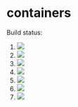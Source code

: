 # containers

Build status:

1. [![](https://github.com/dustin-lind/containers-project/workflows/tests-fibonacci/badge.svg)](https://github.com/dustin-lind/containers-project/actions?query=workflow%3Atests-fibonacci)
1. [![](https://github.com/dustin-lind/containers-project/workflows/tests-range/badge.svg)](https://github.com/dustin-lind/containers-project/actions?query=workflow%3Atests-range)
1. [![](https://github.com/dustin-lind/containers-project/workflows/tests-unicode/badge.svg)](https://github.com/dustin-lind/containers-project/actions?query=workflow%3Atests-unicode)
1. [![](https://github.com/dustin-lind/containers-project/workflows/tests-BinaryTree/badge.svg)](https://github.com/dustin-lind/containers-project/actions?query=workflow%3Atests-BinaryTree)
1. [![](https://github.com/dustin-lind/containers-project/workflows/tests-BST/badge.svg)](https://github.com/dustin-lind/containers-project/actions?query=workflow%3Atests-BST)
1. [![](https://github.com/dustin-lind/containers-project/workflows/tests-AVLTree/badge.svg)](https://github.com/dustin-lind/containers-project/actions?query=workflow%3Atests-AVLTree)
1. [![](https://github.com/dustin-lind/containers-project/workflows/tests-Heap/badge.svg)](https://github.com/dustin-lind/containers-project/actions?query=workflow%3Atests-Heap)
